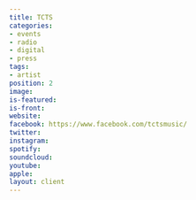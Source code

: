 ```yaml
---
title: TCTS
categories:
- events
- radio
- digital
- press
tags:
- artist
position: 2
image: 
is-featured: 
is-front: 
website: 
facebook: https://www.facebook.com/tctsmusic/
twitter: 
instagram: 
spotify: 
soundcloud: 
youtube: 
apple: 
layout: client
---
```


